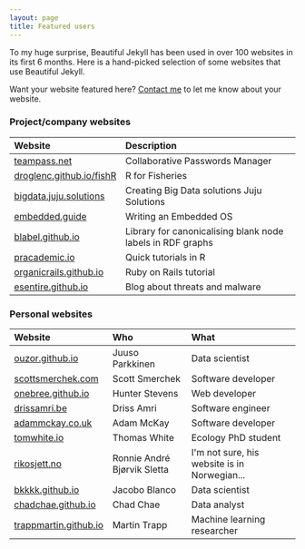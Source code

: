 ```yaml
---
layout: page
title: Featured users
---
```


To my huge surprise, Beautiful Jekyll has been used in over 100 websites in its first 6 months. Here is a hand-picked selection of some websites that use Beautiful Jekyll.

Want your website featured here? [Contact me](http://deanattali.com/aboutme#contact) to let me know about your website.

### Project/company websites

| Website | Description |
| :------ |:----------- |
| [teampass.net](http://teampass.net) | Collaborative Passwords Manager |
| [droglenc.github.io/fishR](http://droglenc.github.io/fishR) | R for Fisheries |
| [bigdata.juju.solutions](http://bigdata.juju.solutions) | Creating Big Data solutions Juju Solutions |
| [embedded.guide](http://embedded.guide) | Writing an Embedded OS |
| [blabel.github.io](http://blabel.github.io) | Library for canonicalising blank node labels in RDF graphs |
| [pracademic.io](http://pracademic.io) | Quick tutorials in R |
| [organicrails.github.io](http://organicrails.github.io) | Ruby on Rails tutorial |
| [esentire.github.io](https://esentire.github.io) | Blog about threats and malware |

### Personal websites

| Website | Who | What |
| :------ |:--- | :--- |
| [ouzor.github.io](http://ouzor.github.io) | Juuso Parkkinen | Data scientist |
| [scottsmerchek.com](http://scottsmerchek.com) | Scott Smerchek | Software developer |
| [onebree.github.io](http://onebree.github.io) | Hunter Stevens | Web developer |
| [drissamri.be](https://drissamri.be) | Driss Amri | Software engineer |
| [adammckay.co.uk](http://adammckay.co.uk) | Adam McKay | Software developer |
| [tomwhite.io](http://tomwhite.io) | Thomas White | Ecology PhD student |
| [rikosjett.no](http://rikosjett.no) | Ronnie André Bjørvik Sletta | I'm not sure, his website is in Norwegian... |
| [bkkkk.github.io](http://bkkkk.github.io) | Jacobo Blanco | Data scientist |
| [chadchae.github.io](http://chadchae.github.io) | Chad Chae | Data analyst |
| [trappmartin.github.io](http://trappmartin.github.io) | Martin Trapp | Machine learning researcher |

